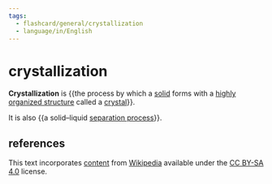 ```yaml
---
tags:
  - flashcard/general/crystallization
  - language/in/English
---
```


# crystallization

__Crystallization__ is {{the process by which a [solid](solid.md) forms with a [highly organized structure](crystal%20structure.md) called a [crystal](crystal.md)}}. <!--SR:!2024-06-21,265,230-->

It is also {{a solid–liquid [separation process](separation%20process)}}. <!--SR:!2025-06-16,373,270-->

## references

This text incorporates [content](https://en.wikipedia.org/wiki/crystallization) from [Wikipedia](Wikipedia.md) available under the [CC BY-SA 4.0](https://creativecommons.org/licenses/by-sa/4.0/) license.
